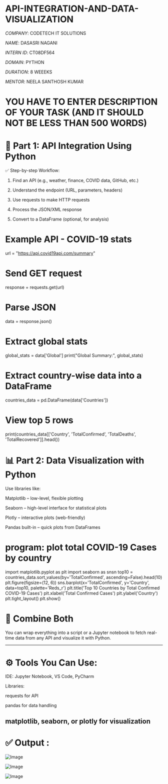 # API-INTEGRATION-AND-DATA-VISUALIZATION

*COMPANY*: CODETECH IT SOLUTIONS

*NAME*: DASASRI NAGANI

*INTERN ID*: CT08DF564 

*DOMAIN*: PYTHON

*DURATION*: 8 WEEEKS

*MENTOR*: NEELA SANTHOSH KUMAR

# YOU HAVE TO ENTER DESCRIPTION OF YOUR TASK (AND IT SHOULD NOT BE LESS THAN 500 WORDS)

# 🔗 Part 1: API Integration Using Python

✅ Step-by-step Workflow:

1. Find an API (e.g., weather, finance, COVID data, GitHub, etc.)


2. Understand the endpoint (URL, parameters, headers)


3. Use requests to make HTTP requests


4. Process the JSON/XML response


5. Convert to a DataFrame (optional, for analysis)


# Example API - COVID-19 stats
url = "https://api.covid19api.com/summary"

# Send GET request
response = requests.get(url)

# Parse JSON
data = response.json()

# Extract global stats
global_stats = data['Global']
print("Global Summary:", global_stats)

# Extract country-wise data into a DataFrame
countries_data = pd.DataFrame(data['Countries'])

# View top 5 rows
print(countries_data[['Country', 'TotalConfirmed', 'TotalDeaths', 'TotalRecovered']].head())


# 📊 Part 2: Data Visualization with Python

Use libraries like:

Matplotlib – low-level, flexible plotting

Seaborn – high-level interface for statistical plots

Plotly – interactive plots (web-friendly)

Pandas built-in – quick plots from DataFrames

# program: plot total COVID-19 Cases by country
import matplotlib.pyplot as plt
import seaborn as snsn
top10 = countries_data.sort_values(by='TotalConfirmed', ascending=False).head(10)
plt.figure(figsize=(12, 6))
sns.barplot(x='TotalConfirmed', y='Country', data=top10, palette='Reds_r')
plt.title('Top 10 Countries by Total Confirmed COVID-19 Cases')
plt.xlabel('Total Confirmed Cases')
plt.ylabel('Country')
plt.tight_layout()
plt.show()

# 🔄 Combine Both

You can wrap everything into a script or a Jupyter notebook to fetch real-time data from any API and visualize it with Python.


---

# ⚙ Tools You Can Use:

IDE: Jupyter Notebook, VS Code, PyCharm

Libraries:

requests for API

pandas for data handling

matplotlib, seaborn, or plotly for visualization
---

# ✅ Output :

![Image](https://github.com/user-attachments/assets/18a18747-7f33-4d1b-b668-b6971844e9e5)

![Image](https://github.com/user-attachments/assets/0b507482-4279-40f8-87d8-83114a7bce20)

![Image](https://github.com/user-attachments/assets/957fec3d-fd2e-4680-adf0-2fb9ee6c7a14)



